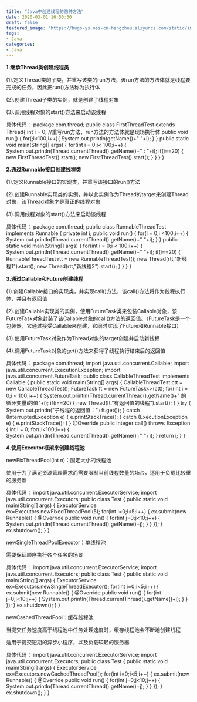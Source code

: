 ```yaml
---
title: "Java中创建线程的四种方法"
date: 2020-03-01 16:50:30
draft: false
featured_image: "https://hugo-ys.oss-cn-hangzhou.aliyuncs.com/static/img/java.png"
tags:
- Java
categories: 
- Java
---
```

**1.继承Thread类创建线程类**

(1).定义Thread类的子类，并重写该类的run方法，该run方法的方法体就是线程要完成的任务，因此把run()方法称为执行体

(2).创建Thread子类的实例，就是创建了线程对象

(3).调用线程对象的start()方法来启动该线程

具体代码：
package com.thread; public class FirstThreadTest extends Thread{ int i = 0; //重写run方法，run方法的方法体就是现场执行体 public void run() { for(;i<100;i++){ System.out.println(getName()+" "+i); } } public static void main(String[] args) { for(int i = 0;i< 100;i++) { System.out.println(Thread.currentThread().getName()+" : "+i); if(i==20) { new FirstThreadTest().start(); new FirstThreadTest().start(); } } } }

**2.通过Runnable接口创建线程类**

(1).定义Runnable接口的实现类，并重写该接口的run()方法

(2).创建Runnable实现类的实例，并以此实例作为Thread的target来创建Thread对象，该Thread对象才是真正的线程对象

(3).调用线程对象的start()方法来启动该线程

具体代码：
package com.thread; public class RunnableThreadTest implements Runnable { private int i; public void run() { for(i = 0;i <100;i++) { System.out.println(Thread.currentThread().getName()+" "+i); } } public static void main(String[] args) { for(int i = 0;i < 100;i++) { System.out.println(Thread.currentThread().getName()+" "+i); if(i==20) { RunnableThreadTest rtt = new RunnableThreadTest(); new Thread(rtt,"新线程1").start(); new Thread(rtt,"新线程2").start(); } } } }

**3.通过Callable和Future创建线程**

(1).创建Callable接口的实现类，并实现call()方法，该call()方法将作为线程执行体，并且有返回值

(2).创建Callable实现类的实例，使用FutureTask类来包装Callable对象，该FutureTask对象封装了该Callable对象的call()方法的返回值。（FutureTask是一个包装器，它通过接受Callable来创建，它同时实现了Future和Runnable接口）

(3).使用FutureTask对象作为Thread对象的target创建并启动新线程

(4).调用FutureTask对象的get()方法来获得子线程执行结束后的返回值

具体代码：
package com.thread; import java.util.concurrent.Callable; import java.util.concurrent.ExecutionException; import java.util.concurrent.FutureTask; public class CallableThreadTest implements Callable<Integer> { public static void main(String[] args) { CallableThreadTest ctt = new CallableThreadTest(); FutureTask<Integer> ft = new FutureTask<>(ctt); for(int i = 0;i < 100;i++) { System.out.println(Thread.currentThread().getName()+" 的循环变量i的值"+i); if(i==20) { new Thread(ft,"有返回值的线程").start(); } } try { System.out.println("子线程的返回值："+ft.get()); } catch (InterruptedException e) { e.printStackTrace(); } catch (ExecutionException e) { e.printStackTrace(); } } @Override public Integer call() throws Exception { int i = 0; for(;i<100;i++) { System.out.println(Thread.currentThread().getName()+" "+i); } return i; } }

**4.使用Executor框架来创建线程池**

newFixThreadPool(int n)：固定大小的线程池

使用于为了满足资源管理需求而需要限制当前线程数量的场合，适用于负载比较重的服务器

具体代码：
import java.util.concurrent.ExecutorService; import java.util.concurrent.Executors; public class Test { public static void main(String[] args) { ExecutorService ex=Executors.newFixedThreadPool(5); for(int i=0;i<5;i++) { ex.submit(new Runnable() { @Override public void run() { for(int j=0;j<10;j++) { System.out.println(Thread.currentThread().getName()+j); } } }); } ex.shutdown(); } }

newSingleThreadPoolExecutor：单线程池

需要保证顺序执行各个任务的场景

具体代码：
import java.util.concurrent.ExecutorService; import java.util.concurrent.Executors; public class Test { public static void main(String[] args) { ExecutorService ex=Executors.newSingleThreadExecutor(); for(int i=0;i<5;i++) { ex.submit(new Runnable() { @Override public void run() { for(int j=0;j<10;j++) { System.out.println(Thread.currentThread().getName()+j); } } }); } ex.shutdown(); } }

newCashedThreadPool：缓存线程池

当提交任务速度高于线程池中任务处理速度时，缓存线程池会不断地创建线程

适用于提交短期的异步小程序，以及负载较轻的服务器

具体代码：
import java.util.concurrent.ExecutorService; import java.util.concurrent.Executors; public class Test { public static void main(String[] args) { ExecutorService ex=Executors.newCachedThreadPool(); for(int i=0;i<5;i++) { ex.submit(new Runnable() { @Override public void run() { for(int j=0;j<10;j++) { System.out.println(Thread.currentThread().getName()+j); } } }); } ex.shutdown(); } }